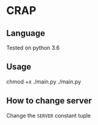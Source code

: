 # CRAP
## Language
Tested on python 3.6
## Usage
chmod +x ./main.py
./main.py
## How to change server
Change the `SERVER` constant tuple
